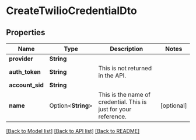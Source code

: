 # CreateTwilioCredentialDto

## Properties

Name | Type | Description | Notes
------------ | ------------- | ------------- | -------------
**provider** | **String** |  | 
**auth_token** | **String** | This is not returned in the API. | 
**account_sid** | **String** |  | 
**name** | Option<**String**> | This is the name of credential. This is just for your reference. | [optional]

[[Back to Model list]](../README.md#documentation-for-models) [[Back to API list]](../README.md#documentation-for-api-endpoints) [[Back to README]](../README.md)


